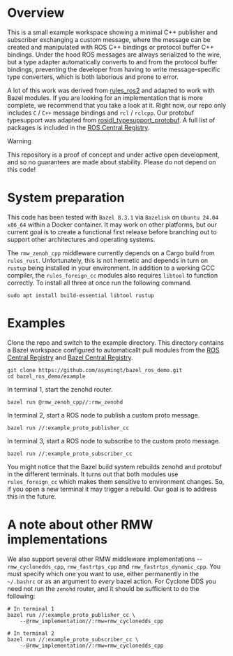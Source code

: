# Overview

This is a small example workspace showing a minimal C++ publisher and subscriber exchanging a custom message, where the message can be created and manipulated with ROS C++ bindings or protocol buffer C++ bindings. Under the hood ROS messages are always serialized to the wire, but a type adapter automatically converts to and from the protocol buffer bindings, preventing the developer from  having to write message-specific type converters, which is both laborious and prone to error.

A lot of this work was derived from [rules_ros2](https://github.com/mvukov/rules_ros2) and adapted to work with Bazel modules. If you are looking for an implementation that is more complete, we recommend that you take a look at it. Right now, our repo only includes `C` / `C++` message bindings and `rcl` / `rclcpp`. Our protobuf typesupport was adapted from [rosidl_typesupport_protobuf](https://github.com/eclipse-ecal/rosidl_typesupport_protobuf). A full list of packages is included in the [ROS Central Registry](https://asymingt.github.io/rcr-ui).

> [!WARNING]
> This repository is a proof of concept and under active open development, and so no guarantees are made about stability. Please do not depend on this code!

# System preparation

This code has been tested with `Bazel 8.3.1` via `Bazelisk` on `Ubuntu 24.04 x86_64` within a Docker container. It may work on other platforms, but our current goal is to create a functional first release before branching out to support other architectures and operating systems. 

The `rmw_zenoh_cpp` middleware currently depends on a Cargo build from `rules_rust`. Unfortunately, this is not hermetic and depends in turn on `rustup` being installed in your environment. In addition to a working GCC compiler, the `rules_foreign_cc` modules also requires `libtool` to function correctly. To install all three at once run the following command.

```
sudo apt install build-essential libtool rustup
```

# Examples

Clone the repo and switch to the example directory. This directory contains a Bazel workspace configured to automaticallt pull modules from the [ROS Central Registry](https://asymingt.github.io/rcr-ui) and [Bazel Central Registry](https://registry.bazel.build).

```
git clone https://github.com/asymingt/bazel_ros_demo.git
cd bazel_ros_demo/example
```

In terminal 1, start the zenohd router.

```
bazel run @rmw_zenoh_cpp//:rmw_zenohd
```

In terminal 2, start a ROS node to publish a custom proto message.

```
bazel run //:example_proto_publisher_cc
```

In terminal 3, start a ROS node to subscribe to the custom proto message.

```
bazel run //:example_proto_subscriber_cc
```

You might notice that the Bazel build system rebuilds zenohd and protobuf in the different terminals. It turns out that both modules use `rules_foreign_cc` which makes them sensitive to environment changes. So, if you open a new terminal it may trigger a rebuild. Our goal is to address this in the future.

# A note about other RMW implementations

We also support several other RMW  middleware implementations -- `rmw_cyclonedds_cpp`, `rmw_fastrtps_cpp` and `rmw_fastrtps_dynamic_cpp`. You must specify which one you want to use, either permanently in the `~/.bashrc` or as an argument to *every* bazel action. For Cyclone DDS you need not run the `zenohd` router, and it should be sufficient to do the following:

```
# In terminal 1
bazel run //:example_proto_publisher_cc \
    --@rmw_implementation//:rmw=rmw_cyclonedds_cpp

# In terminal 2
bazel run //:example_proto_subscriber_cc \
    --@rmw_implementation//:rmw=rmw_cyclonedds_cpp
```